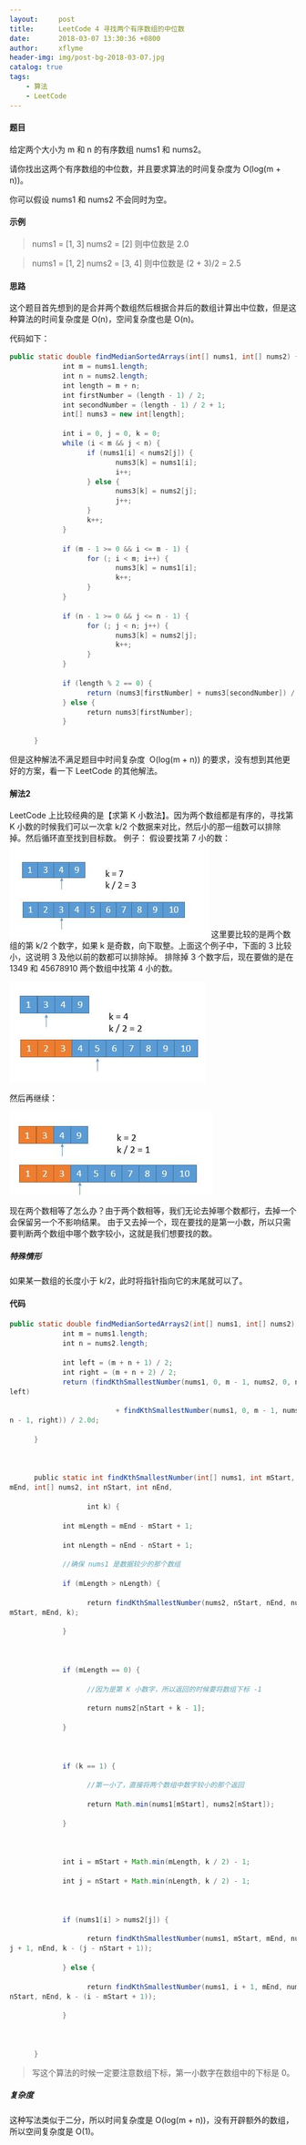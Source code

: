 ```yaml
---
layout:     post
title:      LeetCode 4 寻找两个有序数组的中位数
date:       2018-03-07 13:30:36 +0800
author:     xflyme
header-img: img/post-bg-2018-03-07.jpg
catalog: true
tags:
    - 算法
    - LeetCode
---
```



#### 题目
给定两个大小为 m 和 n 的有序数组 nums1 和 nums2。

请你找出这两个有序数组的中位数，并且要求算法的时间复杂度为 O(log(m + n))。

你可以假设 nums1 和 nums2 不会同时为空。

#### 示例
> nums1 = [1, 3]
> nums2 = [2]
> 则中位数是 2.0
 
>nums1 = [1, 2]
>nums2 = [3, 4]
> 则中位数是 (2 + 3)/2 = 2.5

#### 思路
这个题目首先想到的是合并两个数组然后根据合并后的数组计算出中位数，但是这种算法的时间复杂度是 O(n)，空间复杂度也是 O(n)。

代码如下：
```java
public static double findMedianSortedArrays(int[] nums1, int[] nums2) {
             int m = nums1.length;
             int n = nums2.length;
             int length = m + n;
             int firstNumber = (length - 1) / 2;
             int secondNumber = (length - 1) / 2 + 1;
             int[] nums3 = new int[length];

             int i = 0, j = 0, k = 0;
             while (i < m && j < n) {
                   if (nums1[i] < nums2[j]) {
                          nums3[k] = nums1[i];
                          i++;
                   } else {
                          nums3[k] = nums2[j];
                          j++;
                   }
                   k++;
             }

             if (m - 1 >= 0 && i <= m - 1) {
                   for (; i < m; i++) {
                          nums3[k] = nums1[i];
                          k++;
                   }
             }

             if (n - 1 >= 0 && j <= n - 1) {
                   for (; j < n; j++) {
                          nums3[k] = nums2[j];
                          k++;
                   }
             }

             if (length % 2 == 0) {
                   return (nums3[firstNumber] + nums3[secondNumber]) / 2.0d;
             } else {
                   return nums3[firstNumber];
             }

      }

```

但是这种解法不满足题目中时间复杂度  O(log(m + n)) 的要求，没有想到其他更好的方案，看一下 LeetCode 的其他解法。

#### 解法2
LeetCode 上比较经典的是【求第 K 小数法】。因为两个数组都是有序的，寻找第 K 小数的时候我们可以一次拿 k/2 个数据来对比，然后小的那一组数可以排除掉。然后循环直至找到目标数。
例子：
假设要找第 7 小的数：
![1.png](../img/leetcode-4-1.png)
这里要比较的是两个数组的第 k/2 个数字，如果 k 是奇数，向下取整。上面这个例子中，下面的 3 比较小，这说明 3 及他以前的数都可以排除掉。
排除掉 3 个数字后，现在要做的是在 1349 和 45678910 两个数组中找第 4 小的数。

![2.png](../img/leetcode-4-2.png)

然后再继续：

![3.png](../img/leetcode-4-3.png)

现在两个数相等了怎么办？由于两个数相等，我们无论去掉哪个数都行，去掉一个会保留另一个不影响结果。
由于又去掉一个，现在要找的是第一小数，所以只需要判断两个数组中哪个数字较小，这就是我们想要找的数。


##### 特殊情形
如果某一数组的长度小于 k/2，此时将指针指向它的末尾就可以了。

#### 代码
```java
public static double findMedianSortedArrays2(int[] nums1, int[] nums2) {
             int m = nums1.length;
             int n = nums2.length;

             int left = (m + n + 1) / 2;
             int right = (m + n + 2) / 2;
             return (findKthSmallestNumber(nums1, 0, m - 1, nums2, 0, n - 1, 
left)

                          + findKthSmallestNumber(nums1, 0, m - 1, nums2, 0, 
n - 1, right)) / 2.0d;

      }



      public static int findKthSmallestNumber(int[] nums1, int mStart, int 
mEnd, int[] nums2, int nStart, int nEnd,

                   int k) {

             int mLength = mEnd - mStart + 1;

             int nLength = nEnd - nStart + 1;

             //确保 nums1 是数据较少的那个数组

             if (mLength > nLength) {

                   return findKthSmallestNumber(nums2, nStart, nEnd, nums1, 
mStart, mEnd, k);

             }



             if (mLength == 0) {

                   //因为是第 K 小数字，所以返回的时候要将数组下标 -1

                   return nums2[nStart + k - 1];

             }



             if (k == 1) {

                   //第一小了，直接将两个数组中数字较小的那个返回

                   return Math.min(nums1[mStart], nums2[nStart]);

             }



             int i = mStart + Math.min(mLength, k / 2) - 1;

             int j = nStart + Math.min(nLength, k / 2) - 1;



             if (nums1[i] > nums2[j]) {

                   return findKthSmallestNumber(nums1, mStart, mEnd, nums2, 
j + 1, nEnd, k - (j - nStart + 1));

             } else {

                   return findKthSmallestNumber(nums1, i + 1, mEnd, nums2, 
nStart, nEnd, k - (i - mStart + 1));

             }



      }

```

> 写这个算法的时候一定要注意数组下标，第一小数字在数组中的下标是 0。

##### 复杂度
这种写法类似于二分，所以时间复杂度是 O(log(m + n))，没有开辟额外的数组，所以空间复杂度是 O(1)。
